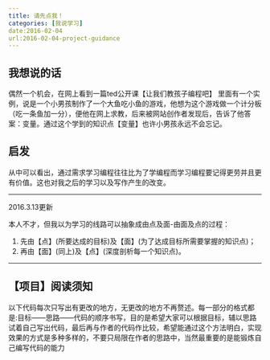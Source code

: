 ```yaml
---
title: 请先点我！
categories: [我说学习]
date:2016-02-04
url:2016-02-04-project-guidance
---
```


## 我想说的话

偶然一个机会，在网上看到一篇ted公开课【让我们教孩子编程吧】
里面有一个实例，说是一个小男孩制作了一个大鱼吃小鱼的游戏，他想为这个游戏做一个计分板（吃一条鱼加一分），便他在网上求教，后来被网站创作者发现后，告诉了他答案：变量。通过这个学到的知识点【变量】也许小男孩永远不会忘记。

## 启发

从中可以看出，通过需求学习编程往往比为了学编程而学习编程要记得更劳并且更有价值。这也对我之后的学习以及写作产生的改变。

----
2016.3.13更新

本人不才，但我以为学习的线路可以抽象成由点及面-由面及点的过程：

1. 先由【点】(所要达成的目标)及【面】(为了达成目标所需要掌握的知识点)；
2. 再由【面】(同上)及【点】(深度剖析每一个知识点)。

----		

## 【项目】阅读须知

以下代码每次只写出有更改的地方，无更改的地方不再赘述。每一部分的格式都是:目标——思路——代码的顺序书写，目的是希望大家可以根据目标，辅以思路试着自己写出代码，最后再与作者的代码作比较，希望能通过这个方法明白，实现效果的方式是多种多样的，不要只局限在作者的思路中，当然最重要的是能锻炼自己编写代码的能力